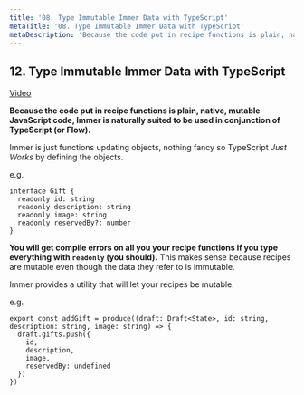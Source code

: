 ```yaml
---
title: '08. Type Immutable Immer Data with TypeScript'
metaTitle: '08. Type Immutable Immer Data with TypeScript'
metaDescription: 'Because the code put in recipe functions is plain, native, mutable JavaScript code, Immer is naturally suited to be used in conjunction of TypeScript (or Flow).'
---
```


## 12. Type Immutable Immer Data with TypeScript

[Video](https://egghead.io/lessons/react-type-immutable-immer-data-with-typescript)

**Because the code put in recipe functions is plain, native, mutable JavaScript code, Immer is naturally suited to be used in conjunction of TypeScript (or Flow).**

Immer is just functions updating objects, nothing fancy so TypeScript *Just Works* by defining  the objects.

e.g.

    interface Gift {
      readonly id: string
      readonly description: string
      readonly image: string
      readonly reservedBy?: number
    }

**You will get compile errors on all you your recipe functions if you type everything with `readonly` (you should).** This makes sense because recipes are mutable even though the data they refer to is immutable.

Immer provides a utility that will let your recipes be mutable.

e.g.

    export const addGift = produce((draft: Draft<State>, id: string, description: string, image: string) => {
      draft.gifts.push({
        id,
        description,
        image,
        reservedBy: undefined
      })
    })
